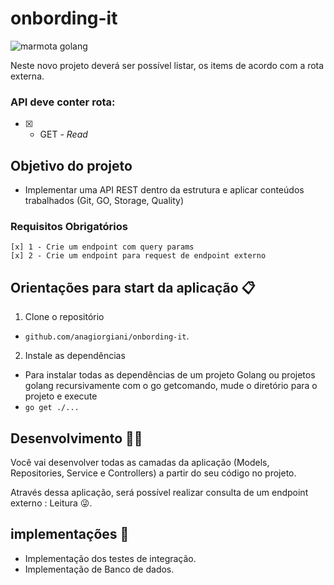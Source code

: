 # onbording-it

<img src="/Users/agiorgiani/projects/onbording-it/img" alt="marmota golang">

Neste novo projeto deverá ser possível listar, os items de acordo com a rota externa.</br>

### API deve conter rota:

- [x] - GET - _Read_


## Objetivo do projeto

- Implementar uma API REST dentro da estrutura e aplicar conteúdos trabalhados (Git, GO, Storage, Quality)

### Requisitos Obrigatórios<br>

    [x] 1 - Crie um endpoint com query params
    [x] 2 - Crie um endpoint para request de endpoint externo


## Orientações para start da aplicação 📋

1. Clone o repositório

- `github.com/anagiorgiani/onbording-it`.

2. Instale as dependências

- Para instalar todas as dependências de um projeto Golang ou projetos golang recursivamente com o go getcomando, mude o diretório para o projeto e execute
- `go get ./...`

## Desenvolvimento 👩‍💻

Você vai desenvolver todas as camadas da aplicação (Models, Repositories, Service e Controllers) a partir do seu código no projeto.

Através dessa aplicação, será possível realizar consulta de um endpoint externo : Leitura 😜.

## implementações 💯

- Implementação dos testes de integração.
- Implementação de Banco de dados.
